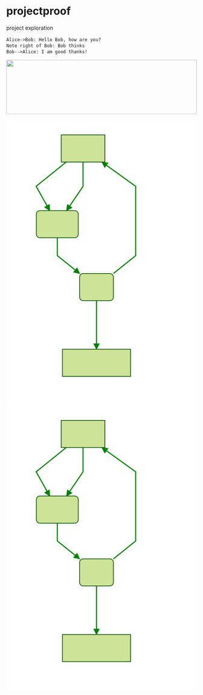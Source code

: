 # projectproof
project exploration

```sequence
Alice->Bob: Hello Bob, how are you?
Note right of Bob: Bob thinks
Bob-->Alice: I am good thanks!
```
<a href="https://olivermak.es/">
  <img src="https://olivermak.es/resources/icons/favicon144.svg" width="100%" height="144">
</a>

![Alt text](./mermaid-trial.svg)
<img src="./mermaid-trial.svg">
